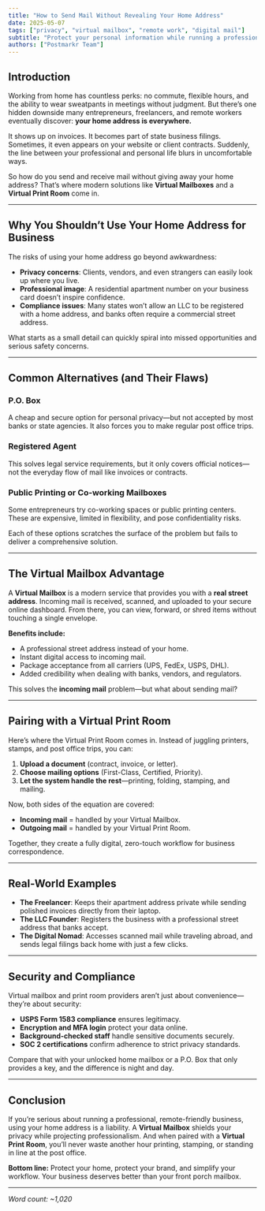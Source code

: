 ```yaml
---
title: "How to Send Mail Without Revealing Your Home Address"
date: 2025-05-07
tags: ["privacy", "virtual mailbox", "remote work", "digital mail"]
subtitle: "Protect your personal information while running a professional business."
authors: ["Postmarkr Team"]
---
```


## Introduction

Working from home has countless perks: no commute, flexible hours, and the ability to wear sweatpants in meetings without judgment. But there’s one hidden downside many entrepreneurs, freelancers, and remote workers eventually discover: **your home address is everywhere.**  

It shows up on invoices. It becomes part of state business filings. Sometimes, it even appears on your website or client contracts. Suddenly, the line between your professional and personal life blurs in uncomfortable ways.  

So how do you send and receive mail without giving away your home address? That’s where modern solutions like **Virtual Mailboxes** and a **Virtual Print Room** come in.  

---

## Why You Shouldn’t Use Your Home Address for Business

The risks of using your home address go beyond awkwardness:  

- **Privacy concerns**: Clients, vendors, and even strangers can easily look up where you live.  
- **Professional image**: A residential apartment number on your business card doesn’t inspire confidence.  
- **Compliance issues**: Many states won’t allow an LLC to be registered with a home address, and banks often require a commercial street address.  

What starts as a small detail can quickly spiral into missed opportunities and serious safety concerns.  

---

## Common Alternatives (and Their Flaws)

### P.O. Box  
A cheap and secure option for personal privacy—but not accepted by most banks or state agencies. It also forces you to make regular post office trips.  

### Registered Agent  
This solves legal service requirements, but it only covers official notices—not the everyday flow of mail like invoices or contracts.  

### Public Printing or Co-working Mailboxes  
Some entrepreneurs try co-working spaces or public printing centers. These are expensive, limited in flexibility, and pose confidentiality risks.  

Each of these options scratches the surface of the problem but fails to deliver a comprehensive solution.  

---

## The Virtual Mailbox Advantage

A **Virtual Mailbox** is a modern service that provides you with a **real street address**. Incoming mail is received, scanned, and uploaded to your secure online dashboard. From there, you can view, forward, or shred items without touching a single envelope.  

**Benefits include:**  
- A professional street address instead of your home.  
- Instant digital access to incoming mail.  
- Package acceptance from all carriers (UPS, FedEx, USPS, DHL).  
- Added credibility when dealing with banks, vendors, and regulators.  

This solves the **incoming mail** problem—but what about sending mail?  

---

## Pairing with a Virtual Print Room

Here’s where the Virtual Print Room comes in. Instead of juggling printers, stamps, and post office trips, you can:  

1. **Upload a document** (contract, invoice, or letter).  
2. **Choose mailing options** (First-Class, Certified, Priority).  
3. **Let the system handle the rest**—printing, folding, stamping, and mailing.  

Now, both sides of the equation are covered:  
- **Incoming mail** = handled by your Virtual Mailbox.  
- **Outgoing mail** = handled by your Virtual Print Room.  

Together, they create a fully digital, zero-touch workflow for business correspondence.  

---

## Real-World Examples

- **The Freelancer**: Keeps their apartment address private while sending polished invoices directly from their laptop.  
- **The LLC Founder**: Registers the business with a professional street address that banks accept.  
- **The Digital Nomad**: Accesses scanned mail while traveling abroad, and sends legal filings back home with just a few clicks.  

---

## Security and Compliance

Virtual mailbox and print room providers aren’t just about convenience—they’re about security:  
- **USPS Form 1583 compliance** ensures legitimacy.  
- **Encryption and MFA login** protect your data online.  
- **Background-checked staff** handle sensitive documents securely.  
- **SOC 2 certifications** confirm adherence to strict privacy standards.  

Compare that with your unlocked home mailbox or a P.O. Box that only provides a key, and the difference is night and day.  

---

## Conclusion

If you’re serious about running a professional, remote-friendly business, using your home address is a liability. A **Virtual Mailbox** shields your privacy while projecting professionalism. And when paired with a **Virtual Print Room**, you’ll never waste another hour printing, stamping, or standing in line at the post office.  

**Bottom line:** Protect your home, protect your brand, and simplify your workflow. Your business deserves better than your front porch mailbox.  

---
*Word count: ~1,020*

